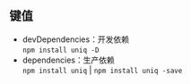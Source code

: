 ## 键值
* devDependencies：开发依赖  
`npm install uniq -D`
* dependencies：生产依赖  
`npm install uniq` | `npm install uniq -save`
